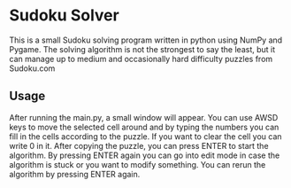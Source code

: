 # Sudoku Solver

This is a small Sudoku solving program written in python using NumPy and Pygame. The solving algorithm is not the strongest to say the least, but it can manage up to medium and occasionally hard difficulty puzzles from Sudoku.com

## Usage

After running the main.py, a small window will appear. You can use AWSD keys to move the selected cell around and by typing the numbers you can fill in the cells according to the puzzle. If you want to clear the cell you can write 0 in it. After copying the puzzle, you can press ENTER to start the algorithm. By pressing ENTER again you can go into edit mode in case the algorithm is stuck or you want to modify something. You can rerun the algorithm by pressing ENTER again.